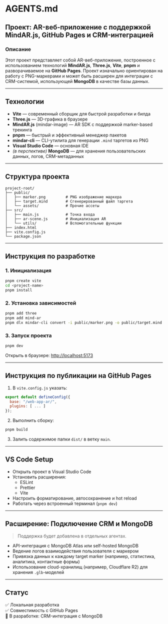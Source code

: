 # AGENTS.md

## Проект: AR-веб-приложение с поддержкой MindAR.js, GitHub Pages и CRM-интеграцией

### Описание
Этот проект представляет собой AR-веб-приложение, построенное с использованием технологий **MindAR.js**, **Three.js**, **Vite**, **pnpm** и разворачиваемое на **GitHub Pages**. Проект изначально ориентирован на работу с PNG-маркерами и может быть расширен для интеграции с CRM-системой, использующей **MongoDB** в качестве базы данных.

---

## Технологии

- **Vite** — современный сборщик для быстрой разработки и билда
- **Three.js** — 3D-графика в браузере
- **MindAR.js** (mindar-image) — AR SDK с поддержкой marker-based трекинга
- **pnpm** — быстрый и эффективный менеджер пакетов
- **mindar-cli** — CLI-утилита для генерации `.mind` таргетов из PNG
- **Visual Studio Code** — основная IDE
- *(в перспективе)* **MongoDB** — для хранения пользовательских данных, логов, CRM-метаданных

---

## Структура проекта

```
project-root/
├── public/
│   ├── marker.png         # PNG изображение маркера
│   ├── target.mind        # Сгенерированный файл таргета
│   └── assets/            # Прочие ассеты
├── src/
│   ├── main.js            # Точка входа
│   ├── ar-scene.js        # Инициализация AR
│   └── utils/             # Вспомогательные функции
├── index.html
├── vite.config.js
└── package.json
```

---

## Инструкция по разработке

### 1. Инициализация

```bash
pnpm create vite
cd <project-name>
pnpm install
```

### 2. Установка зависимостей

```bash
pnpm add three
pnpm add mind-ar
pnpm dlx mindar-cli convert -i public/marker.png -o public/target.mind
```

### 3. Запуск проекта

```bash
pnpm dev
```

Открыть в браузере: [http://localhost:5173](http://localhost:5173)

---

## Инструкция по публикации на GitHub Pages

1. В `vite.config.js` указать:

```js
export default defineConfig({
  base: "/web-app-ar/",
  plugins: [ ... ]
});
```

2. Выполнить сборку:

```bash
pnpm build
```

3. Залить содержимое папки `dist/` в ветку `main`.

---

## VS Code Setup

- Открыть проект в Visual Studio Code
- Установить расширения:
  - ESLint
  - Prettier
  - Vite
- Настроить форматирование, автосохранение и hot reload
- Работать через встроенный терминал (`pnpm dev`)

---

## Расширение: Подключение CRM и MongoDB

> Поддержка будет добавлена в отдельных агентах.

- API-интеграция с MongoDB Atlas или self-hosted MongoDB
- Ведение логов взаимодействия пользователя с маркером
- Привязка данных к каждому target marker (например, статистика, аналитика, контактные формы)
- Использование cloud-хранилищ (например, Cloudflare R2) для хранения `.glb`-моделей

---

## Статус

✅ Локальная разработка  
✅ Совместимость с GitHub Pages  
🔄 В разработке: CRM-интеграция с MongoDB